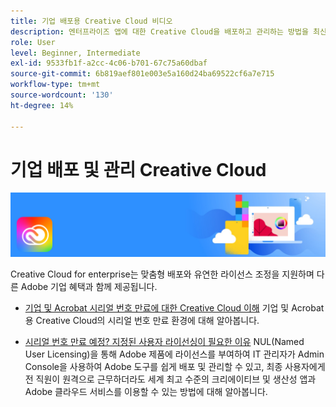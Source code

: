 ```yaml
---
title: 기업 배포용 Creative Cloud 비디오
description: 엔터프라이즈 앱에 대한 Creative Cloud을 배포하고 관리하는 방법을 최신 상태로 유지
role: User
level: Beginner, Intermediate
exl-id: 9533fb1f-a2cc-4c06-b701-67c75a60dbaf
source-git-commit: 6b819aef801e003e5a160d24ba69522cf6a7e715
workflow-type: tm+mt
source-wordcount: '130'
ht-degree: 14%

---
```


# 기업 배포 및 관리 Creative Cloud

![Creative Cloud 메인 이미지](../assets/CCEbanner.png)

Creative Cloud for enterprise는 맞춤형 배포와 유연한 라이선스 조정을 지원하며 다른 Adobe 기업 혜택과 함께 제공됩니다.

* [기업 및 Acrobat 시리얼 번호 만료에 대한 Creative Cloud 이해](cceserial.md)
기업 및 Acrobat용 Creative Cloud의 시리얼 번호 만료 환경에 대해 알아봅니다.

* [시리얼 번호 만료 예정? 지정된 사용자 라이선싱이 필요한 이유](nameduserlicensing.md)
NUL(Named User Licensing)을 통해 Adobe 제품에 라이선스를 부여하여 IT 관리자가 Admin Console을 사용하여 Adobe 도구를 쉽게 배포 및 관리할 수 있고, 최종 사용자에게 전 직원이 원격으로 근무하더라도 세계 최고 수준의 크리에이티브 및 생산성 앱과 Adobe 클라우드 서비스를 이용할 수 있는 방법에 대해 알아봅니다.
